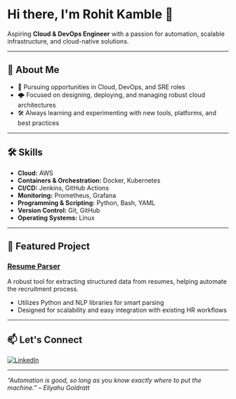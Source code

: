 # Hi there, I'm Rohit Kamble 👋

Aspiring **Cloud & DevOps Engineer** with a passion for automation, scalable infrastructure, and cloud-native solutions.

---

## 🚀 About Me

- 💼 Pursuing opportunities in Cloud, DevOps, and SRE roles
- 🌩️ Focused on designing, deploying, and managing robust cloud architectures
- 🛠️ Always learning and experimenting with new tools, platforms, and best practices

---

## 🛠️ Skills

- **Cloud:** AWS
- **Containers & Orchestration:** Docker, Kubernetes
- **CI/CD:** Jenkins, GitHub Actions
- **Monitoring:** Prometheus, Grafana
- **Programming & Scripting:** Python, Bash, YAML
- **Version Control:** Git, GitHub
- **Operating Systems:** Linux

---

## 🌟 Featured Project

### [Resume Parser](https://github.com/RohitKamble14/resume-parser)
A robust tool for extracting structured data from resumes, helping automate the recruitment process.  
- Utilizes Python and NLP libraries for smart parsing
- Designed for scalability and easy integration with existing HR workflows

---

## 📫 Let's Connect

[![LinkedIn](https://img.shields.io/badge/LinkedIn-blue?logo=linkedin&logoColor=white)](https://www.linkedin.com/in/rohitkamble14/)

---

_“Automation is good, so long as you know exactly where to put the machine.” – Eliyahu Goldratt_

